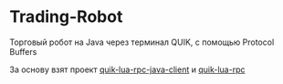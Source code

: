 # Trading-Robot

Торговый робот на Java через терминал QUIK, с помощью Protocol Buffers

За основу взят проект
[quik-lua-rpc-java-client](https://github.com/Enfernuz/quik-lua-rpc-java-client) и [quik-lua-rpc](https://github.com/Enfernuz/quik-lua-rpc)

